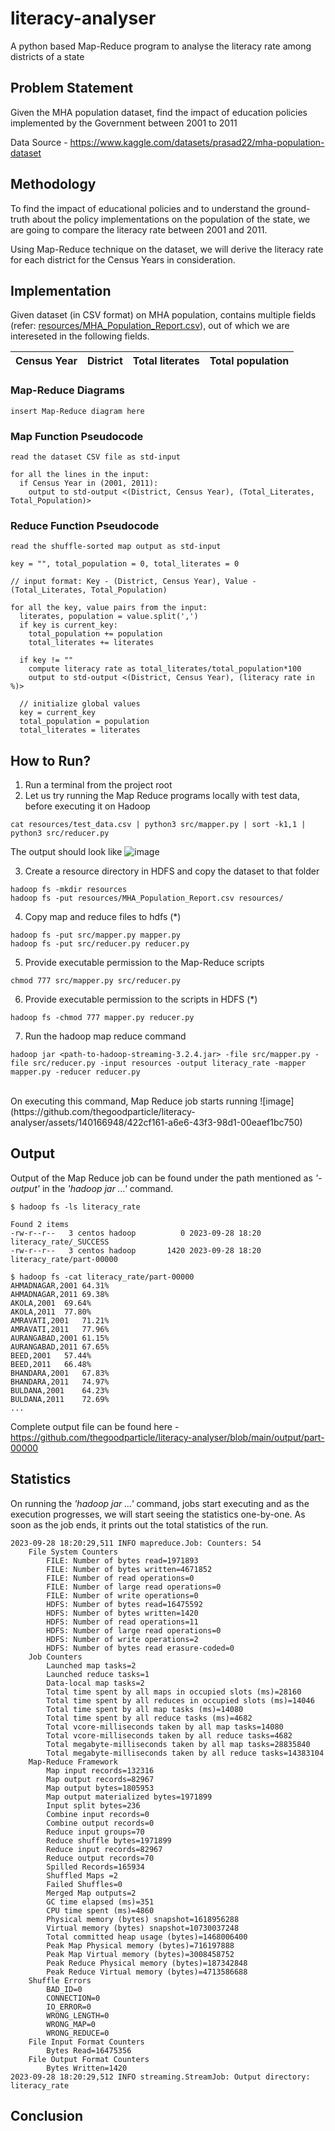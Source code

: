 # literacy-analyser

A python based Map-Reduce program to analyse the literacy rate among districts of a state

## Problem Statement
Given the MHA population dataset, find the impact of education policies implemented by the Government between 2001 to 2011

Data Source - https://www.kaggle.com/datasets/prasad22/mha-population-dataset

## Methodology
To find the impact of educational policies and to understand the ground-truth about the policy implementations on the population of the state, we are going to compare the literacy rate between 2001 and 2011.

Using Map-Reduce technique on the dataset, we will derive the literacy rate for each district for the Census Years in consideration.

## Implementation
Given dataset (in CSV format) on MHA population, contains multiple fields (refer: [resources/MHA_Population_Report.csv](https://github.com/thegoodparticle/literacy-analyser/blob/main/resources/MHA_Population_Report.csv)), out of which we are intereseted in the following fields.

| Census Year | District | Total literates | Total population |
| ----------- | -------- | --------------- | ---------------- |


### Map-Reduce Diagrams

```
insert Map-Reduce diagram here

```

### Map Function Pseudocode

```
read the dataset CSV file as std-input

for all the lines in the input:
  if Census Year in (2001, 2011):
    output to std-output <(District, Census Year), (Total_Literates, Total_Population)>

```

### Reduce Function Pseudocode

```
read the shuffle-sorted map output as std-input

key = "", total_population = 0, total_literates = 0

// input format: Key - (District, Census Year), Value - (Total_Literates, Total_Population)

for all the key, value pairs from the input:
  literates, population = value.split(',')
  if key is current_key:
    total_population += population
    total_literates += literates

  if key != ""
    compute literacy rate as total_literates/total_population*100
    output to std-output <(District, Census Year), (literacy rate in %)>

  // initialize global values
  key = current_key
  total_population = population
  total_literates = literates

```

## How to Run?

1. Run a terminal from the project root
2. Let us try running the Map Reduce programs locally with test data, before executing it on Hadoop
```
cat resources/test_data.csv | python3 src/mapper.py | sort -k1,1 | python3 src/reducer.py
```
The output should look like 
![image](https://github.com/thegoodparticle/literacy-analyser/assets/140166948/5533d993-53d6-4ce5-ad77-4d4f7688cffc)

3. Create a resource directory in HDFS and copy the dataset to that folder
```
hadoop fs -mkdir resources
hadoop fs -put resources/MHA_Population_Report.csv resources/
```
4. Copy map and reduce files to hdfs (*)
```
hadoop fs -put src/mapper.py mapper.py
hadoop fs -put src/reducer.py reducer.py
```
5. Provide executable permission to the Map-Reduce scripts
```
chmod 777 src/mapper.py src/reducer.py
```
6. Provide executable permission to the scripts in HDFS (*)
```
hadoop fs -chmod 777 mapper.py reducer.py
```
7. Run the hadoop map reduce command
```
hadoop jar <path-to-hadoop-streaming-3.2.4.jar> -file src/mapper.py -file src/reducer.py -input resources -output literacy_rate -mapper mapper.py -reducer reducer.py 
```
<br>
On executing this command, Map Reduce job starts running
![image](https://github.com/thegoodparticle/literacy-analyser/assets/140166948/422cf161-a6e6-43f3-98d1-00eaef1bc750)


## Output

Output of the Map Reduce job can be found under the path mentioned as _'-output'_ in the _'hadoop jar ...'_ command.

```
$ hadoop fs -ls literacy_rate

Found 2 items
-rw-r--r--   3 centos hadoop          0 2023-09-28 18:20 literacy_rate/_SUCCESS
-rw-r--r--   3 centos hadoop       1420 2023-09-28 18:20 literacy_rate/part-00000

$ hadoop fs -cat literacy_rate/part-00000
AHMADNAGAR,2001	64.31%
AHMADNAGAR,2011	69.38%
AKOLA,2001	69.64%
AKOLA,2011	77.80%
AMRAVATI,2001	71.21%
AMRAVATI,2011	77.96%
AURANGABAD,2001	61.15%
AURANGABAD,2011	67.65%
BEED,2001	57.44%
BEED,2011	66.48%
BHANDARA,2001	67.83%
BHANDARA,2011	74.97%
BULDANA,2001	64.23%
BULDANA,2011	72.69%
...

```

Complete output file can be found here - https://github.com/thegoodparticle/literacy-analyser/blob/main/output/part-00000

## Statistics

On running the _'hadoop jar ...'_ command, jobs start executing and as the execution progresses, we will start seeing the statistics one-by-one. As soon as the job ends, it prints out the total statistics of the run.

```
2023-09-28 18:20:29,511 INFO mapreduce.Job: Counters: 54
	File System Counters
		FILE: Number of bytes read=1971893
		FILE: Number of bytes written=4671852
		FILE: Number of read operations=0
		FILE: Number of large read operations=0
		FILE: Number of write operations=0
		HDFS: Number of bytes read=16475592
		HDFS: Number of bytes written=1420
		HDFS: Number of read operations=11
		HDFS: Number of large read operations=0
		HDFS: Number of write operations=2
		HDFS: Number of bytes read erasure-coded=0
	Job Counters 
		Launched map tasks=2
		Launched reduce tasks=1
		Data-local map tasks=2
		Total time spent by all maps in occupied slots (ms)=28160
		Total time spent by all reduces in occupied slots (ms)=14046
		Total time spent by all map tasks (ms)=14080
		Total time spent by all reduce tasks (ms)=4682
		Total vcore-milliseconds taken by all map tasks=14080
		Total vcore-milliseconds taken by all reduce tasks=4682
		Total megabyte-milliseconds taken by all map tasks=28835840
		Total megabyte-milliseconds taken by all reduce tasks=14383104
	Map-Reduce Framework
		Map input records=132316
		Map output records=82967
		Map output bytes=1805953
		Map output materialized bytes=1971899
		Input split bytes=236
		Combine input records=0
		Combine output records=0
		Reduce input groups=70
		Reduce shuffle bytes=1971899
		Reduce input records=82967
		Reduce output records=70
		Spilled Records=165934
		Shuffled Maps =2
		Failed Shuffles=0
		Merged Map outputs=2
		GC time elapsed (ms)=351
		CPU time spent (ms)=4860
		Physical memory (bytes) snapshot=1618956288
		Virtual memory (bytes) snapshot=10730037248
		Total committed heap usage (bytes)=1468006400
		Peak Map Physical memory (bytes)=716197888
		Peak Map Virtual memory (bytes)=3008458752
		Peak Reduce Physical memory (bytes)=187342848
		Peak Reduce Virtual memory (bytes)=4713586688
	Shuffle Errors
		BAD_ID=0
		CONNECTION=0
		IO_ERROR=0
		WRONG_LENGTH=0
		WRONG_MAP=0
		WRONG_REDUCE=0
	File Input Format Counters 
		Bytes Read=16475356
	File Output Format Counters 
		Bytes Written=1420
2023-09-28 18:20:29,512 INFO streaming.StreamJob: Output directory: literacy_rate
```

## Conclusion
